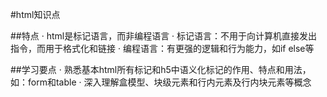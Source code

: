 #html知识点

##特点
· html是标记语言，而非编程语言
· 标记语言：不用于向计算机直接发出指令，而用于格式化和链接
· 编程语言：有更强的逻辑和行为能力，如if else等  

##学习要点
· 熟悉基本html所有标记和h5中语义化标记的作用、特点和用法，如：form和table
· 深入理解盒模型、块级元素和行内元素及行内块元素等概念
